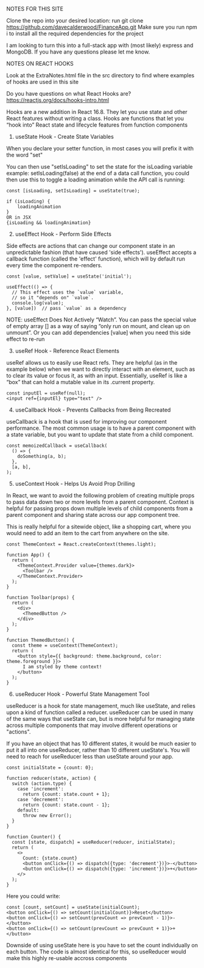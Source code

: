 NOTES FOR THIS SITE

Clone the repo into your desired location: run git clone https://github.com/davecalderwood/FinanceApp.git
Make sure you run npm i to install all the required dependencies for the project

I am looking to turn this into a full-stack app with (most likely) express and MongoDB. If you have any questions please let me know.

NOTES ON REACT HOOKS

Look at the ExtraNotes.html file in the src directory to find where examples of hooks are used in this site

Do you have questions on what React Hooks are? https://reactjs.org/docs/hooks-intro.html

Hooks are a new addition in React 16.8. They let you use state and other React features without writing a class. Hooks are functions that let you “hook into” React state and lifecycle features from function components

<!-- useState -->
1. useState Hook - Create State Variables

When you declare your setter function, in most cases you will prefix it with the word "set"

You can then use "setIsLoading" to set the state for the isLoading variable
example: setIsLoading(false) at the end of a data call function, you could then use this to toggle a loading animation while the API call is running:

```
const [isLoading, setIsLoading] = useState(true);

if (isLoading) {
    loadingAnimation
}
OR in JSX
{isLoading && loadingAnimation}
```

<!-- useEffect -->
2. useEffect Hook - Perform Side Effects

Side effects are actions that can change our component state in an unpredictable fashion (that have caused 'side effects').
useEffect accepts a callback function (called the 'effect' function), which will by default run every time the component re-renders.

```
const [value, setValue] = useState('initial');

useEffect(() => {
  // This effect uses the `value` variable,
  // so it "depends on" `value`.
  console.log(value);
}, [value])  // pass `value` as a dependency
```

NOTE: useEffect Does Not Actively “Watch”. You can pass the special value of empty array [] as a way of saying “only run on mount, and clean up on unmount”. Or you can add dependencies [value] when you need this side effect to re-run

<!-- useRef -->
3. useRef Hook - Reference React Elements

useRef allows us to easily use React refs. They are helpful (as in the example below) when we want to directly interact with an element, such as to clear its value or focus it, as with an input. Essentially, useRef is like a “box” that can hold a mutable value in its .current property.

```
const inputEl = useRef(null);
<input ref={inputEl} type="text" />
```

<!-- useCallback -->
4. useCallback Hook - Prevents Callbacks from Being Recreated

useCallback is a hook that is used for improving our component performance. The most common usage is to have a parent component with a state variable, but you want to update that state from a child component.

```
const memoizedCallback = useCallback(
  () => {
    doSomething(a, b);
  },
  [a, b],
);
```

<!-- useContext -->
5. useContext Hook - Helps Us Avoid Prop Drilling

In React, we want to avoid the following problem of creating multiple props to pass data down two or more levels from a parent component. Context is helpful for passing props down multiple levels of child components from a parent component and sharing state across our app component tree.

This is really helpful for a sitewide object, like a shopping cart, where you would need to add an item to the cart from anywhere on the site. 

```
const ThemeContext = React.createContext(themes.light);

function App() {
  return (
    <ThemeContext.Provider value={themes.dark}>
      <Toolbar />
    </ThemeContext.Provider>
  );
}

function Toolbar(props) {
  return (
    <div>
      <ThemedButton />
    </div>
  );
}

function ThemedButton() {
  const theme = useContext(ThemeContext);
  return (
    <button style={{ background: theme.background, color: theme.foreground }}>
      I am styled by theme context!
    </button>
  );
}
```

<!-- useReducer -->
6. useReducer Hook - Powerful State Management Tool

useReducer is a hook for state management, much like useState, and relies upon a kind of function called a reducer. useReducer can be used in many of the same ways that useState can, but is more helpful for managing state across multiple components that may involve different operations or "actions".

If you have an object that has 10 different states, it would be much easier to put it all into one useReducer, rather than 10 different useState's. You will need to reach for useReducer less than useState around your app.

```
const initialState = {count: 0};

function reducer(state, action) {
  switch (action.type) {
    case 'increment':
      return {count: state.count + 1};
    case 'decrement':
      return {count: state.count - 1};
    default:
      throw new Error();
  }
}

function Counter() {
  const [state, dispatch] = useReducer(reducer, initialState);
  return (
    <>
      Count: {state.count}
      <button onClick={() => dispatch({type: 'decrement'})}>-</button>
      <button onClick={() => dispatch({type: 'increment'})}>+</button>
    </>
  );
}
```

Here you could write: 
```
const [count, setCount] = useState(initialCount);
<button onClick={() => setCount(initialCount)}>Reset</button>
<button onClick={() => setCount(prevCount => prevCount - 1)}>-</button>
<button onClick={() => setCount(prevCount => prevCount + 1)}>+</button>
```

Downside of using useState here is you have to set the count individually on each button. The code is almost identical for this, so useReducer would make this highly re-usable accross components